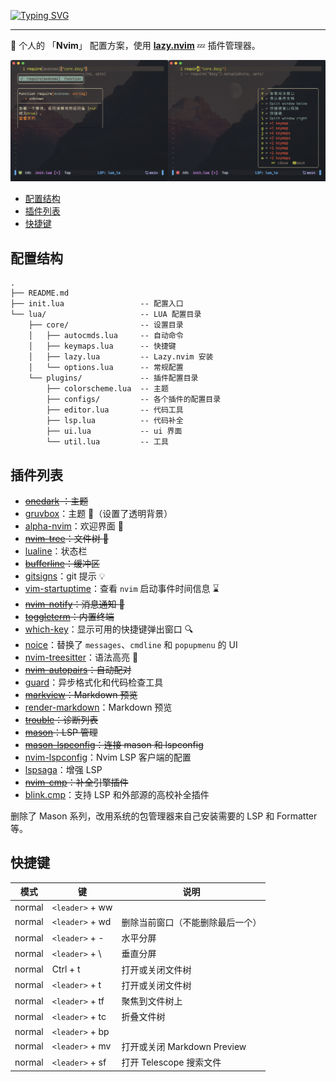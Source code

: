 [![Typing SVG](https://readme-typing-svg.demolab.com?font=Fira+Code&size=30&pause=1000&color=000000&center=true%C2%A0%E7%9C%9F&vCenter=false%C2%A0%E5%81%87&repeat=true%C2%A0%E7%9C%9F&random=false%C2%A0%E5%81%87&width=435&lines=NVIM)](https://git.io/typing-svg)

---

:rainbow: 个人的 「**Nvim**」 配置方案，使用 [**lazy.nvim**](https://github.com/folke/lazy.nvim) :zzz: ​插件管理器。

<img src="../img/nvim.png" width="50%"/><img src="../img/which-key.png" width="50%"/> 

<!-- markdown-toc GitLab -->

- [配置结构](#配置结构)
- [插件列表](#插件列表)
- [快捷键](#快捷键)

<!-- markdown-toc -->


## 配置结构

```dir
.
├── README.md
├── init.lua                 -- 配置入口
└── lua/                     -- LUA 配置目录
    ├── core/                -- 设置目录
    │   ├── autocmds.lua     -- 自动命令
    │   ├── keymaps.lua      -- 快捷键
    │   ├── lazy.lua         -- Lazy.nvim 安装
    │   └── options.lua      -- 常规配置
    └── plugins/             -- 插件配置目录
        ├── colorscheme.lua  -- 主题
        ├── configs/         -- 各个插件的配置目录
        ├── editor.lua       -- 代码工具
        ├── lsp.lua          -- 代码补全
        ├── ui.lua           -- ui 界面
        └── util.lua         -- 工具
```

## 插件列表

- ~~[onedark](https://github.com/navarasu/onedark.nvim) ：主题~~
- [gruvbox](https://github.com/ellisonleao/gruvbox.nvim)：主题 :evergreen_tree:（设置了透明背景）
- [alpha-nvim](https://github.com/goolord/alpha-nvim)：欢迎界面 :foggy:
- ~~[nvim-tree](https://github.com/nvim-tree/nvim-tree.lua)：文件树 :file_folder:~~
- [lualine](https://github.com/nvim-lualine/lualine.nvim)：状态栏
- ~~[bufferline](https://github.com/akinsho/bufferline.nvim)：缓冲区~~
- [gitsigns](https://github.com/lewis6991/gitsigns.nvim)：git 提示 :bulb:
- [vim-startuptime](https://github.com/dstein64/vim-startuptime)：查看 `nvim` 启动事件时间信息 :hourglass:
- ~~[nvim-notify](https://github.com/rcarriga/nvim-notify)：消息通知 :bell:~~
- ~~[toggleterm](https://github.com/akinsho/toggleterm.nvim)：内置终端~~
- [which-key](https://github.com/folke/which-key.nvim)：显示可用的快捷键弹出窗口 :mag:
- [noice](https://github.com/folke/noice.nvim)：替换了 `messages`、`cmdline` 和 `popupmenu` 的 UI
- [nvim-treesitter](https://github.com/nvim-treesitter/nvim-treesitter)：语法高亮 :vertical_traffic_light:
- ~~[nvim-autopairs](https://github.com/windwp/nvim-autopairs)：自动配对~~
- [guard](https://github.com/nvimdev/guard.nvim)：异步格式化和代码检查工具
- ~~[markview](https://github.com/OXY2DEV/markview.nvim)：Markdown 预览~~
- [render-markdown](https://github.com/MeanderingProgrammer/render-markdown.nvim)：Markdown 预览
- ~~[trouble](https://github.com/folke/trouble.nvim)：诊断列表~~
- ~~[mason](https://github.com/williamboman/mason.nvim)：LSP 管理~~
- ~~[mason-lspconfig](https://github.com/williamboman/mason-lspconfig.nvim)：连接 mason 和 lspconfig~~
- [nvim-lspconfig](https://github.com/neovim/nvim-lspconfig)：Nvim LSP 客户端的配置
- [lspsaga](https://github.com/nvimdev/lspsaga.nvim)：增强 LSP
- ~~[nvim-cmp](https://github.com/hrsh7th/nvim-cmp)：补全引擎插件~~
- [blink.cmp](https://github.com/Saghen/blink.cmp)：支持 LSP 和外部源的高校补全插件

删除了 Mason 系列，改用系统的包管理器来自己安装需要的 LSP 和 Formatter 等。

## 快捷键

| 模式   | 键                 | 说明 |
| ------ | ------------------ | ---- |
| normal | `<leader>` + ww |   |
| normal | `<leader>` + wd | 删除当前窗口（不能删除最后一个） |
| normal | `<leader>` + -  | 水平分屏 |
| normal | `<leader>` + \  | 垂直分屏 |
| normal | Ctrl + t  | 打开或关闭文件树 |
| normal | `<leader>` + t | 打开或关闭文件树 |
| normal | `<leader>` + tf | 聚焦到文件树上 |
| normal | `<leader>` + tc | 折叠文件树 |
| normal | `<leader>` + bp |  |
| normal | `<leader>` + mv | 打开或关闭 Markdown Preview |
| normal | `<leader>` + sf | 打开 Telescope 搜索文件 |
